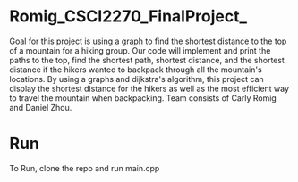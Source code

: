# Romig_CSCI2270_FinalProject_

Goal for this project is using a graph to find the shortest distance to the top of a mountain for a hiking group. Our code will implement and print the paths to the top, find the shortest path, shortest distance, and the shortest distance if the hikers wanted to backpack through all the mountain's locations. By using a graphs and dijkstra's algorithm, this project can display the shortest distance for the hikers as well as the most efficient way to travel the mountain when backpacking. Team consists of Carly Romig and Daniel Zhou.

# Run

To Run, clone the repo and run main.cpp
